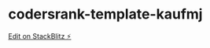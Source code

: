 # codersrank-template-kaufmj

[Edit on StackBlitz ⚡️](https://stackblitz.com/edit/codersrank-template-kaufmj)